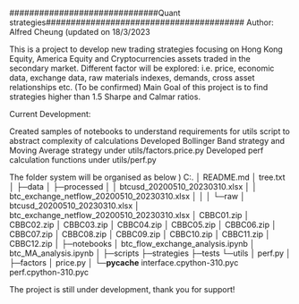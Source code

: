 ##############################Quant strategies########################################
Author: Alfred Cheung (updated on 18/3/2023

This is a project to develop new trading strategies focusing on Hong Kong Equity, America Equity and Cryptocurrencies assets traded in the secondary market.
Different factor will be explored:
i.e. price, economic data, exchange data, raw materials indexes, demands, cross asset relationships etc. (To be confirmed)
Main Goal of this project is to find strategies higher than 1.5 Sharpe and Calmar ratios.

Current Development:

Created samples of notebooks to understand requirements for utils script to abstract complexity of calculations
Developed Bollinger Band strategy and Moving Average strategy under utils/factors.price.py
Developed perf calculation functions under utils/perf.py


The folder system will be organised as below )
C:.
│  README.md
│  tree.txt
│
├─data
│  ├─processed
│  │      btcusd_20200510_20230310.xlsx
│  │      btc_exchange_netflow_20200510_20230310.xlsx
│  │
│  └─raw
│          btcusd_20200510_20230310.xlsx
│          btc_exchange_netflow_20200510_20230310.xlsx
│          CBBC01.zip
│          CBBC02.zip
│          CBBC03.zip
│          CBBC04.zip
│          CBBC05.zip
│          CBBC06.zip
│          CBBC07.zip
│          CBBC08.zip
│          CBBC09.zip
│          CBBC10.zip
│          CBBC11.zip
│          CBBC12.zip
│
├─notebooks
│      btc_flow_exchange_analysis.ipynb
│      btc_MA_analysis.ipynb
│
├─scripts
├─strategies
├─tests
└─utils
    │  perf.py
    │
    ├─factors
    │      price.py
    │
    └─__pycache__
            interface.cpython-310.pyc
            perf.cpython-310.pyc


The project is still under development, thank you for support!